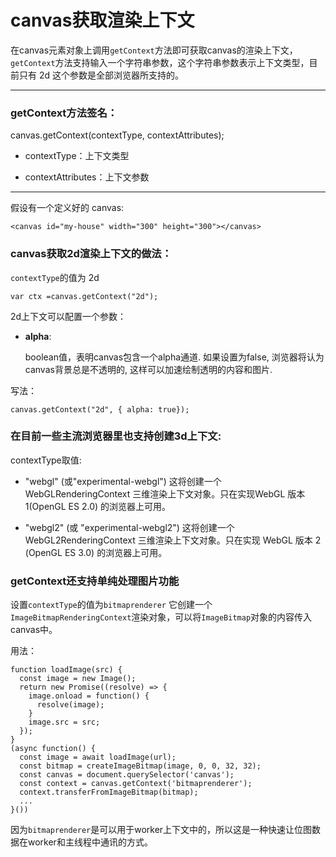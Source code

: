 # canvas获取渲染上下文

在canvas元素对象上调用```getContext```方法即可获取canvas的渲染上下文，```getContext```方法支持输入一个字符串参数，这个字符串参数表示上下文类型，目前只有 2d 这个参数是全部浏览器所支持的。

***

### getContext方法签名：

canvas.getContext(contextType, contextAttributes);

- contextType：上下文类型

- contextAttributes：上下文参数

***

假设有一个定义好的 canvas:

```
<canvas id="my-house" width="300" height="300"></canvas>
```

### canvas获取2d渲染上下文的做法：

```contextType```的值为 2d

```
var ctx =canvas.getContext("2d");
```

2d上下文可以配置一个参数：

- **alpha**: 
  
  boolean值，表明canvas包含一个alpha通道. 如果设置为false, 浏览器将认为canvas背景总是不透明的, 这样可以加速绘制透明的内容和图片.

写法：

```
canvas.getContext("2d", { alpha: true});
```

### 在目前一些主流浏览器里也支持创建3d上下文:

contextType取值:

- "webgl" (或"experimental-webgl") 这将创建一个 WebGLRenderingContext 三维渲染上下文对象。只在实现WebGL 版本 1(OpenGL ES 2.0) 的浏览器上可用。

- "webgl2" (或 "experimental-webgl2") 这将创建一个 WebGL2RenderingContext 三维渲染上下文对象。只在实现 WebGL 版本 2 (OpenGL ES 3.0) 的浏览器上可用。

### getContext还支持单纯处理图片功能

设置```contextType```的值为```bitmaprenderer```
它创建一个```ImageBitmapRenderingContext```渲染对象，可以将```ImageBitmap```对象的内容传入canvas中。

用法：

```
function loadImage(src) {
  const image = new Image();
  return new Promise((resolve) => {
    image.onload = function() {
      resolve(image);
    }
    image.src = src;
  });
}
(async function() {
  const image = await loadImage(url);
  const bitmap = createImageBitmap(image, 0, 0, 32, 32);
  const canvas = document.querySelector('canvas');
  const context = canvas.getContext('bitmaprenderer');
  context.transferFromImageBitmap(bitmap);
  ...
}())
```

因为```bitmaprenderer```是可以用于worker上下文中的，所以这是一种快速让位图数据在worker和主线程中通讯的方式。